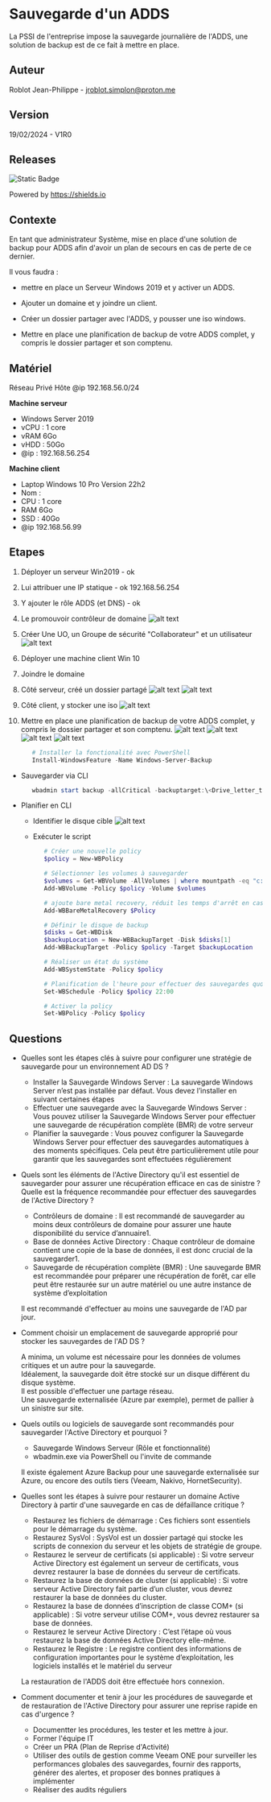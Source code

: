 # Sauvegarde d'un ADDS

La PSSI de l'entreprise impose la sauvegarde journalière de l'ADDS, une solution de backup est de ce fait à mettre en place.

## Auteur

Roblot Jean-Philippe - <jroblot.simplon@proton.me>

## Version

19/02/2024 - V1R0

## Releases

![Static Badge](https://img.shields.io/badge/Windows%20server-2019-blue)

Powered by <https://shields.io>

## Contexte

En tant que administrateur Système, mise en place d'une solution de backup pour ADDS afin d'avoir un plan de secours en cas de perte de ce dernier.

Il vous faudra :

- mettre en place un Serveur Windows 2019 et y activer un ADDS.

- Ajouter un domaine et y joindre un client.

- Créer un dossier partager avec l'ADDS, y pousser une iso windows.

- Mettre en place une planification de backup de votre ADDS complet, y compris le dossier partager et son comptenu.

## Matériel

Réseau Privé Hôte @ip 192.168.56.0/24

**Machine serveur**

- Windows Server 2019
- vCPU : 1 core
- vRAM 6Go
- vHDD : 50Go
- @ip : 192.168.56.254

**Machine client**

- Laptop Windows 10 Pro Version 22h2
- Nom :
- CPU : 1 core
- RAM 6Go
- SSD : 40Go
- @ip 192.168.56.99

## Etapes

1. Déployer un serveur Win2019 - ok
2. Lui attribuer une IP statique - ok 192.168.56.254
3. Y ajouter le rôle ADDS (et DNS) - ok
4. Le promouvoir contrôleur de domaine
   ![alt text](image.png)
5. Créer Une UO, un Groupe de sécurité "Collaborateur" et un utilisateur
   ![alt text](image-1.png)
6. Déployer une machine client Win 10
7. Joindre le domaine
8. Côté serveur, créé un dossier partagé
   ![alt text](image-2.png)
   ![alt text](image-4.png)
9. Côté client, y stocker une iso
   ![alt text](image-3.png)
10. Mettre en place une planification de backup de votre ADDS complet, y compris le dossier partager et son comptenu.
   ![alt text](image-5.png)
   ![alt text](image-6.png)
   ![alt text](image-7.png)
   ![alt text](image-8.png)

      ```PowerShell
         # Installer la fonctionalité avec PowerShell
         Install-WindowsFeature -Name Windows-Server-Backup
      ```

- Sauvegarder via CLI

   ```PowerShell
      wbadmin start backup -allCritical -backuptarget:\<Drive_letter_to_store_backup\>:
   ```

- Planifier en CLI

   - Identifier le disque cible
         ![alt text](image-9.png)

   - Exécuter le script

      ```PowerShell
         # Créer une nouvelle policy
         $policy = New-WBPolicy

         # Sélectionner les volumes à sauvegarder
         $volumes = Get-WBVolume -AllVolumes | where mountpath -eq "c:,d:"
         Add-WBVolume -Policy $policy -Volume $volumes

         # ajoute bare metal recovery, réduit les temps d'arrêt en cas de panne
         Add-WBBareMetalRecovery $Policy

         # Définir le disque de backup
         $disks = Get-WBDisk
         $backupLocation = New-WBBackupTarget -Disk $disks[1]
         Add-WBBackupTarget -Policy $policy -Target $backupLocation

         # Réaliser un état du système
         Add-WBSystemState -Policy $policy

         # Planification de l'heure pour effectuer des sauvegardes quotidiennes
         Set-WBSchedule -Policy $policy 22:00

         # Activer la policy
         Set-WBPolicy -Policy $policy
      ```

## Questions

- ​Quelles sont les étapes clés à suivre pour configurer une stratégie de sauvegarde pour un environnement AD DS ?

  - Installer la Sauvegarde Windows Server : La sauvegarde Windows Server n’est pas installée par défaut. Vous devez l’installer en suivant certaines étapes
  - Effectuer une sauvegarde avec la Sauvegarde Windows Server : Vous pouvez utiliser la Sauvegarde Windows Server pour effectuer une sauvegarde de récupération complète (BMR) de votre serveur
  - Planifier la sauvegarde : Vous pouvez configurer la Sauvegarde Windows Server pour effectuer des sauvegardes automatiques à des moments spécifiques. Cela peut être particulièrement utile pour garantir que les sauvegardes sont effectuées régulièrement

- Quels sont les éléments de l'Active Directory qu'il est essentiel de sauvegarder pour assurer une récupération efficace en cas de sinistre ? Quelle est la fréquence recommandée pour effectuer des sauvegardes de l'Active Directory ?

  - Contrôleurs de domaine : Il est recommandé de sauvegarder au moins deux contrôleurs de domaine pour assurer une haute disponibilité du service d’annuaire1.
  - Base de données Active Directory : Chaque contrôleur de domaine contient une copie de la base de données, il est donc crucial de la sauvegarder1.
  - Sauvegarde de récupération complète (BMR) : Une sauvegarde BMR est recommandée pour préparer une récupération de forêt, car elle peut être restaurée sur un autre matériel ou une autre instance de système d’exploitation

  Il est recommandé d'effectuer au moins une sauvegarde de l'AD par jour.

- Comment choisir un emplacement de sauvegarde approprié pour stocker les sauvegardes de l'AD DS ?

  A minima, un volume est nécessaire pour les données de volumes critiques et un autre pour la sauvegarde.  
   Idéalement, la sauvegarde doit être stocké sur un disque différent du disque système.  
   Il est possible d'effectuer une partage réseau.  
   Une sauvegarde externalisée (Azure par exemple), permet de pallier à un sinistre sur site.

- Quels outils ou logiciels de sauvegarde sont recommandés pour sauvegarder l'Active Directory et pourquoi ?

  - Sauvegarde Windows Serveur (Rôle et fonctionnalité)
  - wbadmin.exe via PowerShell ou l'invite de commande

  Il existe également Azure Backup pour une sauvegarde externalisée sur Azure, ou encore des outils tiers (Veeam, Nakivo, HornetSecurity).

- Quelles sont les étapes à suivre pour restaurer un domaine Active Directory à partir d'une sauvegarde en cas de défaillance critique ?

  - Restaurez les fichiers de démarrage : Ces fichiers sont essentiels pour le démarrage du système.
  - Restaurez SysVol : SysVol est un dossier partagé qui stocke les scripts de connexion du serveur et les objets de stratégie de groupe.
  - Restaurez le serveur de certificats (si applicable) : Si votre serveur Active Directory est également un serveur de certificats, vous devrez restaurer la base de données du serveur de certificats.
  - Restaurez la base de données de cluster (si applicable) : Si votre serveur Active Directory fait partie d’un cluster, vous devrez restaurer la base de données du cluster.
  - Restaurez la base de données d’inscription de classe COM+ (si applicable) : Si votre serveur utilise COM+, vous devrez restaurer sa base de données.
  - Restaurez le serveur Active Directory : C’est l’étape où vous restaurez la base de données Active Directory elle-même.
  - Restaurez le Registre : Le registre contient des informations de configuration importantes pour le système d’exploitation, les logiciels installés et le matériel du serveur

  La restauration de l'ADDS doit être effectuée hors connexion.

- Comment documenter et tenir à jour les procédures de sauvegarde et de restauration de l'Active Directory pour assurer une reprise rapide en cas d'urgence ?
  - Documentter les procédures, les tester et les mettre à jour.
  - Former l'équipe IT
  - Créer un PRA (Plan de Reprise d'Activité)
  - Utiliser des outils de gestion comme Veeam ONE pour surveiller les performances globales des sauvegardes, fournir des rapports, générer des alertes, et proposer des bonnes pratiques à implémenter
  - Réaliser des audits réguliers
